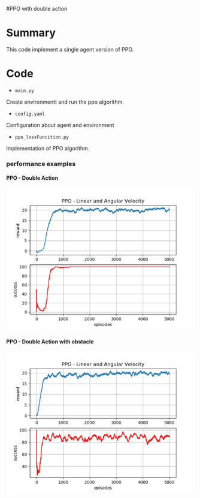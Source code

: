 #PPO with double action

# Summary
This code implement a single agent version of PPO.

# Code
* ``main.py``

Create environmentt and run the ppo algorithm.

* ``config.yaml``

Configuration about agent and environment

* ``ppo_lossFuncition.py``

Implementation of PPO algorithm.


### performance examples
#### PPO - Double Action
![image](https://github.com/MatteoBrentegani/PPO/blob/master/PPO_DoubleAction/result/loss_function.png)


#### PPO - Double Action with obstacle
![image](https://github.com/MatteoBrentegani/PPO/blob/master/PPO_DoubleAction/result/loss_function_withObstable.png)
